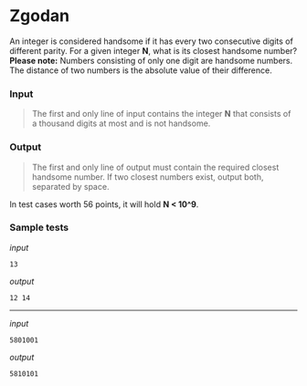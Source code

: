 # Zgodan

An integer is considered handsome if it has every two consecutive digits
of different parity. For a given integer **N**, what is its closest
handsome number? **Please note:** Numbers consisting of only one digit
are handsome numbers. The distance of two numbers is the absolute value
of their difference.


### Input
> The first and only line of input contains the integer **N** that consists
> of a thousand digits at most and is not handsome.

### Output
> The first and only line of output must contain the required closest
> handsome number. If two closest numbers exist, output both, separated by
> space.

In test cases worth 56 points, it will hold **N < 10^9**.

### Sample tests

_input_
```
13
```

_output_
```
12 14
```

---

_input_
```
5801001
```

_output_
```
5810101
```